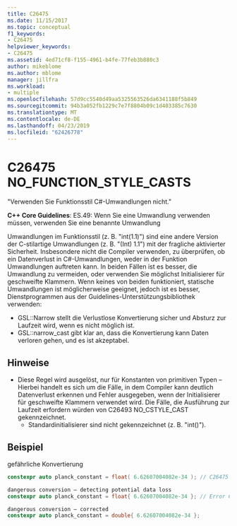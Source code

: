 ```yaml
---
title: C26475
ms.date: 11/15/2017
ms.topic: conceptual
f1_keywords:
- C26475
helpviewer_keywords:
- C26475
ms.assetid: 4ed71cf8-f155-4961-b4fe-77feb3b880c3
author: mikeblome
ms.author: mblome
manager: jillfra
ms.workload:
- multiple
ms.openlocfilehash: 57d9cc5540d49aa5325563526da6341188f5b849
ms.sourcegitcommit: 94b3a052fb1229c7e7f8804b09c1d403385c7630
ms.translationtype: MT
ms.contentlocale: de-DE
ms.lasthandoff: 04/23/2019
ms.locfileid: "62426778"
---
```

# <a name="c26475-nofunctionstylecasts"></a>C26475 NO_FUNCTION_STYLE_CASTS

"Verwenden Sie Funktionsstil C#-Umwandlungen nicht."

**C++ Core Guidelines**: ES.49: Wenn Sie eine Umwandlung verwenden müssen, verwenden Sie eine benannte Umwandlung

Umwandlungen im Funktionsstil (z. B. "int(1.1)") sind eine andere Version der C-stilartige Umwandlungen (z. B. "(Int) 1.1") mit der fragliche aktivierter Sicherheit. Insbesondere nicht die Compiler verwenden, zu überprüfen, ob ein Datenverlust in C#-Umwandlungen, weder in der Funktion Umwandlungen auftreten kann. In beiden Fällen ist es besser, die Umwandlung zu vermeiden, oder verwenden Sie möglichst Initialisierer für geschweifte Klammern. Wenn keines von beiden funktioniert, statische Umwandlungen ist möglicherweise geeignet, jedoch ist es besser, Dienstprogrammen aus der Guidelines-Unterstützungsbibliothek verwenden:
- GSL::Narrow stellt die Verlustlose Konvertierung sicher und Absturz zur Laufzeit wird, wenn es nicht möglich ist.
- GSL::narrow_cast gibt klar an, dass die Konvertierung kann Daten verloren gehen, und es ist akzeptabel.

## <a name="remarks"></a>Hinweise
- Diese Regel wird ausgelöst, nur für Konstanten von primitiven Typen – Hierbei handelt es sich um die Fälle, in dem Compiler kann deutlich Datenverlust erkennen und Fehler ausgegeben, wenn der Initialisierer für geschweifte Klammern verwendet wird. Die Fälle, die Ausführung zur Laufzeit erfordern würden von C26493 NO_CSTYLE_CAST gekennzeichnet.
  - Standardinitialisierer sind nicht gekennzeichnet (z. B. "int()").

## <a name="example"></a>Beispiel

gefährliche Konvertierung

```cpp
constexpr auto planck_constant = float( 6.62607004082e-34 ); // C26475
```

```cpp
dangerous conversion – detecting potential data loss
constexpr auto planck_constant = float{ 6.62607004082e-34 }; // Error C2397
```

```cpp
dangerous conversion – corrected
constexpr auto planck_constant = double{ 6.62607004082e-34 };
```
